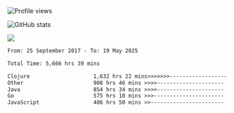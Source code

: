![Profile views](https://komarev.com/ghpvc/?username=liuchong)

![GitHub stats](https://github-readme-stats.vercel.app/api?username=liuchong&show_icons=true)

<img src="https://cr-skills-chart-widget.azurewebsites.net/api/api?username=liuchong&skills=Java,JavaScript,Python,Go,Rust,Zig&show-other-skills=true"/>

<!--START_SECTION:waka-->

```txt
From: 25 September 2017 - To: 19 May 2025

Total Time: 5,666 hrs 39 mins

Clojure                    1,632 hrs 22 mins>>>>>>>------------------   28.81 %
Other                      908 hrs 46 mins >>>>---------------------   16.04 %
Java                       854 hrs 34 mins >>>>---------------------   15.08 %
Go                         575 hrs 10 mins >>>----------------------   10.15 %
JavaScript                 486 hrs 50 mins >>-----------------------   08.59 %
```

<!--END_SECTION:waka-->
